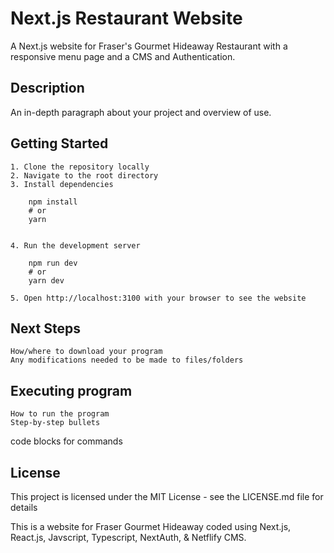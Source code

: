 # Next.js Restaurant Website

A Next.js website for Fraser's Gourmet Hideaway Restaurant with a responsive menu page and a CMS and Authentication.

## Description
An in-depth paragraph about your project and overview of use.
## Getting Started


    1. Clone the repository locally
    2. Navigate to the root directory
    3. Install dependencies

        npm install
        # or
        yarn


    4. Run the development server

        npm run dev
        # or
        yarn dev

    5. Open http://localhost:3100 with your browser to see the website


## Next Steps

    How/where to download your program
    Any modifications needed to be made to files/folders

## Executing program

    How to run the program
    Step-by-step bullets

code blocks for commands
## License

This project is licensed under the MIT License - see the LICENSE.md file for details


This is a website for Fraser Gourmet Hideaway coded using Next.js, React.js, Javscript, Typescript, NextAuth, & Netflify CMS.
